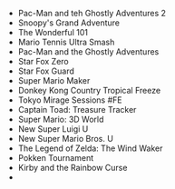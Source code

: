 - Pac-Man and teh Ghostly Adventures 2
- Snoopy's Grand Adventure
- The Wonderful 101
- Mario Tennis Ultra Smash
- Pac-Man and the Ghostly Adventures
- Star Fox Zero
- Star Fox Guard
- Super Mario Maker
- Donkey Kong Country Tropical Freeze
- Tokyo Mirage Sessions #FE
- Captain Toad: Treasure Tracker
- Super Mario: 3D World
- New Super Luigi U
- New Super Mario Bros. U
- The Legend of Zelda: The Wind Waker
- Pokken Tournament
- Kirby and the Rainbow Curse
- 